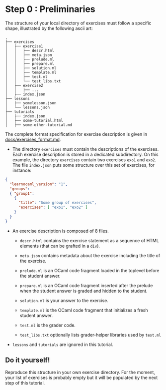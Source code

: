 # Step 0 : Preliminaries

The structure of your local directory of exercises must follow a
specific shape, illustrated by the following ascii art:

```
.
├── exercises
│   ├── exercise1
│   │   ├── descr.html
│   │   ├── meta.json
│   │   ├── prelude.ml
│   │   ├── prepare.ml
│   │   ├── solution.ml
│   │   ├── template.ml
│   │   ├── test.ml
│   │   └── test_libs.txt
│   ├── exercise2
│   │   ├── ...
│   ├── index.json
├── lessons
│   ├── somelesson.json
│   └── lessons.json
├── tutorials
│   ├── index.json
│   ├── some-tutorial.html
│   ├── some-other-tutorial.md
```

The complete format specification for exercise description is given in
[docs/exercises_format.md](../exercises_format.md).

- The directory `exercises` must contain the descriptions of the
  exercises. Each exercise description is stored in a dedicated
  subdirectory. On this example, the directory `exercises` contain two
  exercises `exo1` and `exo2`. The file `index.json` puts some structure
  over this set of exercises, for instance:

```json
{
  "learnocaml_version": "1",
  "groups":
  { "group1":
    {
      "title": "Some group of exercises",
      "exercises": [ "exo1", "exo2" ]
    }
  }
}
```

- An exercise description is composed of 8 files.

  - `descr.html` contains the exercise statement as a sequence of
  HTML elements (that can be grafted in a `div`).

  - `meta.json` contains metadata about the exercise including the title of the exercise.

  - `prelude.ml` is an OCaml code fragment loaded in the toplevel before
  the student answer.

  - `prepare.ml` is an OCaml code fragment inserted after the prelude when
  the student answer is graded and hidden to the student.

  - `solution.ml` is your answer to the exercise.

  - `template.ml` is the OCaml code fragment that initializes a fresh
    student answer.

  - `test.ml` is the grader code.

  - `test_libs.txt` optionally lists grader-helper libraries used by `test.ml`

- `lessons` and `tutorials` are ignored in this tutorial.

## Do it yourself!

Reproduce this structure in your own exercise directory. For the moment,
your list of exercises is probably empty but it will be populated by the
next step of this tutorial.
